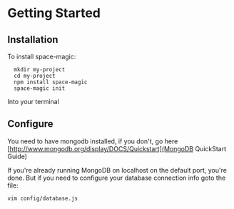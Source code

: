 Getting Started
===============

Installation
------------
  To install space-magic:

```shell
  mkdir my-project
  cd my-project
  npm install space-magic
  space-magic init
```

  Into your terminal

Configure
---------

  You need to have mongodb installed, if you don't, go here
[http://www.mongodb.org/display/DOCS/Quickstart](MongoDB QuickStart Guide)

  If you're already running MongoDB on localhost on the default port, you're done.
But if you need to configure your database connection info goto the file:

```shell
vim config/database.js
```
